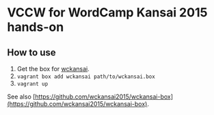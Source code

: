 # VCCW for WordCamp Kansai 2015 hands-on

## How to use

1. Get the box for [wckansai](https://www.dropbox.com/s/br056hbdx9sisaj/package.box).
1. `vagrant box add wckansai path/to/wckansai.box`
1. `vagrant up`

See also [https://github.com/wckansai2015/wckansai-box](https://github.com/wckansai2015/wckansai-box).
